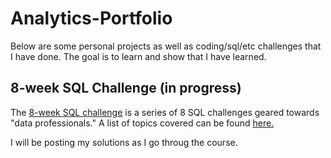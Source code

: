 # Analytics-Portfolio
Below are some personal projects as well as coding/sql/etc challenges that I have done. The goal is to learn and show that I have learned.

## 8-week SQL Challenge (in progress)
The [8-week SQL challenge](https://8weeksqlchallenge.com/) is a series of 8 SQL challenges geared towards "data professionals." A list of topics covered can be found [here.](https://8weeksqlchallenge.com/getting-started/)

I will be posting my solutions as I go throug the course.
